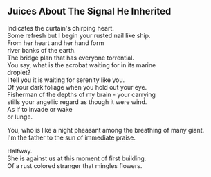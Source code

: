 Juices About The Signal He Inherited
------------------------------------
Indicates the curtain's chirping heart.  
Some refresh but I begin your rusted nail like ship.  
From her heart and her hand form  
river banks of the earth.  
The bridge plan that has everyone torrential.  
You say, what is the acrobat waiting for in its marine  
droplet?  
I tell you it is waiting for serenity like you.  
Of your dark foliage when you hold out your eye.  
Fisherman of the depths of my brain - your carrying  
stills your angellic regard as though it were wind.  
As if to invade or wake  
or lunge.  
  
You, who is like a night pheasant among the breathing of many giant.  
I'm the father to the sun of immediate praise.  
  
Halfway.  
She is against us at this moment of first building.  
Of a rust colored stranger that mingles flowers.  
